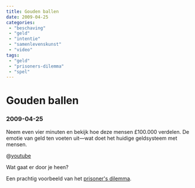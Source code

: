 ```yaml
---
title: Gouden ballen
date: 2009-04-25
categories:
 - "beschaving"
 - "geld"
 - "intentie"
 - "samenlevenskunst"
 - "video"
tags:
 - "geld"
 - "prisoners-dilemma"
 - "spel"
---
```


# Gouden ballen
### 2009-04-25

Neem even vier minuten en bekijk hoe deze mensen £100.000 verdelen. De emotie van geld ten voeten uit—wat doet het huidige geldsysteem met mensen.

@[youtube](hLh9IfFybq4)

Wat gaat er door je heen?

Een prachtig voorbeeld van het [prisoner's dilemma](http://nl.wikipedia.org/wiki/Prisoner%27s_dilemma).